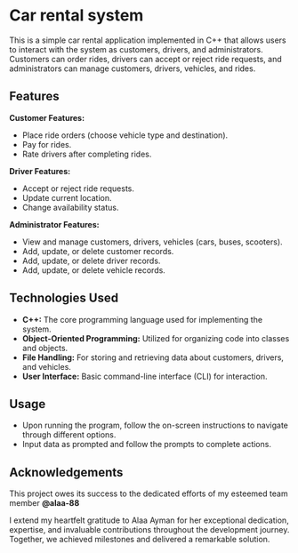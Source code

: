 # Car rental system

This is a simple car rental application implemented in C++ that allows users to interact with the system as customers, drivers, and administrators. Customers can order rides, drivers can accept or reject ride requests, and administrators can manage customers, drivers, vehicles, and rides.

## Features
**Customer Features:**
* Place ride orders (choose vehicle type and destination).
* Pay for rides.
* Rate drivers after completing rides.
  
**Driver Features:**
* Accept or reject ride requests.
* Update current location.
* Change availability status.
  
**Administrator Features:**
* View and manage customers, drivers, vehicles (cars, buses, scooters).
* Add, update, or delete customer records.
* Add, update, or delete driver records.
* Add, update, or delete vehicle records.

## Technologies Used
* **C++:** The core programming language used for implementing the system.
* **Object-Oriented Programming:** Utilized for organizing code into classes and objects.
* **File Handling:** For storing and retrieving data about customers, drivers, and vehicles.
* **User Interface:** Basic command-line interface (CLI) for interaction.

## Usage
* Upon running the program, follow the on-screen instructions to navigate through different options.
* Input data as prompted and follow the prompts to complete actions.

## Acknowledgements

This project owes its success to the dedicated efforts of my esteemed team member **@alaa-88**

I extend my heartfelt gratitude to Alaa Ayman for her exceptional dedication, expertise, and invaluable contributions throughout the development journey. Together, we achieved milestones and delivered a remarkable solution.
